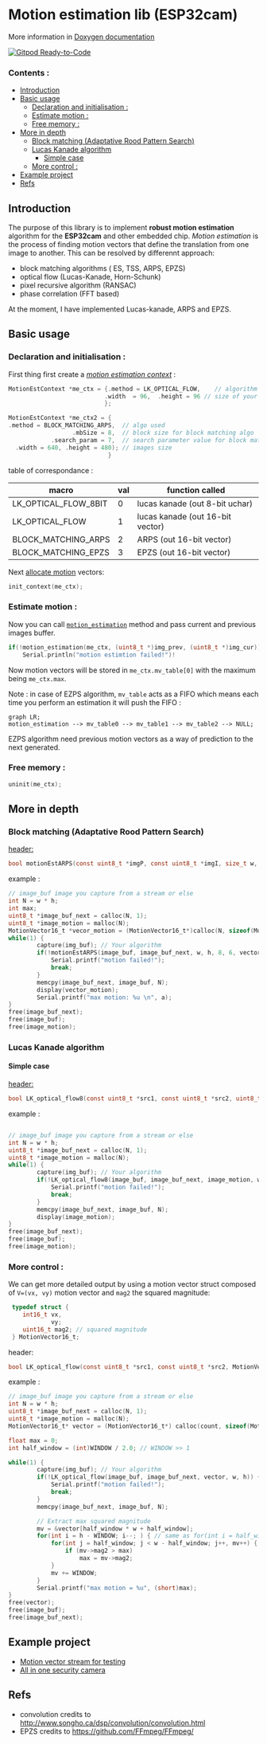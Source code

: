 # Motion estimation lib (ESP32cam)

   More information in [Doxygen documentation](https://thomas-pegot.github.io/esp32-motion)

[![Gitpod Ready-to-Code](https://img.shields.io/badge/Gitpod-Ready--to--Code-blue?logo=gitpod)](https://gitpod.io/#https://github.com/thomas-pegot/camera_web_server)
<H3>Contents :</H3>

- [Introduction](#introduction)
- [Basic usage](#basic-usage)
  - [Declaration and initialisation :](#declaration-and-initialisation-)
  - [Estimate motion :](#estimate-motion-)
  - [Free memory :](#free-memory-)
- [More in depth](#more-in-depth)
  - [Block matching (Adaptative Rood Pattern Search)](#block-matching-adaptative-rood-pattern-search)
  - [Lucas Kanade algorithm](#lucas-kanade-algorithm)
    - [Simple case](#simple-case)
  - [More control :](#more-control-)
- [Example project](#example-project)
- [Refs](#refs)


## Introduction

The purpose of this library is to implement **robust motion estimation** algorithm for the **ESP32cam** and other embedded chip.
_Motion estimation_ is the process of finding motion vectors that define the translation from one image to another. This can be resolved by differennt approach:

 - block matching algorithms ( ES, TSS, ARPS, EPZS)
 - optical flow (Lucas-Kanade, Horn-Schunk)
 - pixel recursive algorithm (RANSAC)
 - phase correlation (FFT based)

At the moment, I have implemented Lucas-kanade, ARPS and EPZS.


## Basic usage

### Declaration and initialisation :

First thing first create a [_motion estimation context_](https://thomas-pegot.github.io/esp32-motion/struct_motion_est_context.html) :

```c
MotionEstContext *me_ctx = {.method = LK_OPTICAL_FLOW,    // algorithm used
                           .width  = 96,  .height = 96 // size of your image
                           };

MotionEstContext *me_ctx2 = {
.method = BLOCK_MATCHING_ARPS,  // algo used 
                  .mbSize = 8,  // block size for block matching algo
            .search_param = 7,  // search parameter value for block matching algo
  .width = 640, .height = 480); // images size
                            }
```

table of correspondance :

| macro  | val  |  function called  |
|---|---|---|
|LK_OPTICAL_FLOW_8BIT| 0 |lucas kanade (out 8-bit uchar)|
|LK_OPTICAL_FLOW | 1 | lucas kanade (out 16-bit vector)|
|BLOCK_MATCHING_ARPS| 2 | ARPS (out 16-bit vector)|
|BLOCK_MATCHING_EPZS| 3 | EPZS (out 16-bit vector)|

Next 
<a href="https://thomas-pegot.github.io/esp32-motion/motion_8h.html#a307035191f24ff24a02add340d8b4efa">allocate motion</a> vectors:
```c
init_context(me_ctx);
```

  
### Estimate motion :

Now you can call [`motion_estimation`](https://thomas-pegot.github.io/esp32-motion/motion_8c.html#a8ba35bcbf89a11452927cc1ce2710edd) method and pass current and previous images buffer.

```c
if(!motion_estimation(me_ctx, (uint8_t *)img_prev, (uint8_t *)img_cur))
    Serial.println("motion estimtion failed!")!
```

Now motion vectors will be stored in `me_ctx.mv_table[0]` with the maximum being `me_ctx.max`.

Note : in case of EZPS algorithm, `mv_table` acts as a FIFO which means each time you perform an estimation it will push the FIFO :
```mermaid
graph LR;
motion_estimation --> mv_table0 --> mv_table1 --> mv_table2 --> NULL;

```

EZPS algorithm need previous motion vectors as a way of prediction to the next generated.


### Free memory :

```c
uninit(me_ctx);
```


## More in depth 

### Block matching (Adaptative Rood Pattern Search)

 [header:](https://thomas-pegot.github.io/esp32-motion/block__matching_8c.html#a58f37a2a134b9ff537305104c3f15495)

  ```c
  bool motionEstARPS(const uint8_t *imgP, const uint8_t *imgI, size_t w, size_t h, size_t mbSize, int p, MotionVector16_t *MotionVect, int zmp_T, int *max_mag2)
  ```

  example :

  ```c  
  // image_buf image you capture from a stream or else
  int N = w * h;
  int max;
  uint8_t *image_buf_next = calloc(N, 1); 
  uint8_t *image_motion = malloc(N); 
  MotionVector16_t *vecor_motion = (MotionVector16_t*)calloc(N, sizeof(MotionVector16_t));
  while(1) {
          capture(img_buf); // Your algorithm
          if(!motionEstARPS(image_buf, image_buf_next, w, h, 8, 6, vector_motion, 256, &max)) {
              Serial.printf("motion failed!");
              break;
          }
          memcpy(image_buf_next, image_buf, N);
          display(vector_motion);
          Serial.printf("max motion: %u \n", a);
  }
  free(image_buf_next);
  free(image_buf);
  free(image_motion);
  ```



### Lucas Kanade algorithm

#### Simple case

[header:](https://thomas-pegot.github.io/esp32-motion/lucas__kanade__opitcal__flow_8c.html#a22663424a50db0dd70de24dd8b176f39)

  ```c
  bool LK_optical_flow8(const uint8_t *src1, const uint8_t *src2, uint8_t *V, int w, int h);
  ```
   
 example : 

  ```c
  
  // image_buf image you capture from a stream or else
  int N = w * h;
  uint8_t *image_buf_next = calloc(N, 1); 
  uint8_t *image_motion = malloc(N); 
  while(1) {
          capture(img_buf); // Your algorithm
          if(!LK_optical_flow8(image_buf, image_buf_next, image_motion, w, h)) {
              Serial.printf("motion failed!");
              break;
          }
          memcpy(image_buf_next, image_buf, N);
          display(image_motion);
  }
  free(image_buf_next);
  free(image_buf);
  free(image_motion);
  ```

### More control :

We can get more detailed output by using a motion vector struct composed of `V=(vx, vy)` motion vector and `mag2` the squared magnitude:

  ```c
   typedef struct {
      int16_t vx,
              vy;
      uint16_t mag2; // squared magnitude
   } MotionVector16_t;
  ```
  header:

  ```c
  bool LK_optical_flow(const uint8_t *src1, const uint8_t *src2, MotionVector16_t *v, int w, int h);
  ```

  example :

  ```c
  // image_buf image you capture from a stream or else
  int N = w * h;
  uint8_t *image_buf_next = calloc(N, 1); 
  uint8_t *image_motion = malloc(N); 
  MotionVector16_t* vector = (MotionVector16_t*) calloc(count, sizeof(MotionVector16_t));

  float max = 0;
  int half_window = (int)WINDOW / 2.0; // WINDOW >> 1

  while(1) {
          capture(img_buf); // Your algorithm
          if(!LK_optical_flow(image_buf, image_buf_next, vector, w, h)) {
              Serial.printf("motion failed!");
              break;
          }
          memcpy(image_buf_next, image_buf, N);

          // Extract max squared magnitude
          mv = &vector[half_window * w + half_window];
          for(int i = h - WINDOW; i--; ) { // same as for(int i = half_window; i < h - half_window; i++) but faster
              for(int j = half_window; j < w - half_window; j++, mv++) {
                  if (mv->mag2 > max)  
                      max = mv->mag2;
              }
              mv += WINDOW;
          }
          Serial.printf("max motion = %u", (short)max);
  }
  free(vector);
  free(image_buf);
  free(image_buf_next);
  ```
  
## Example project

 - [ Motion vector stream for testing](https://github.com/thomas-pegot/camera_web_server)
 - [ All in one security camera ](https://github.com/thomas-pegot/ESP32-CAM_Motion)


## Refs
  - convolution credits to  http://www.songho.ca/dsp/convolution/convolution.html
  - EPZS credits to https://github.com/FFmpeg/FFmpeg/
